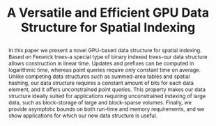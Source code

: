 ---
# this file is written in YAML http://docs.ansible.com/ansible/latest/YAMLSyntax.html
# all lines with a leading sharp are comments and will not be compiled
# longer blocks of text should start with a a leading > to escape all special characters

# URL handle for generated webpage
slug:      fenwicktree

#specifies layout to be used for page generation (do not modify)
layout:     publication

#publication title
title:      >
   A Versatile and Efficient GPU Data Structure for Spatial Indexing

#include in selected publications on front page (optional, delete line if not applicable)
display: selected

#list all publication authors in correct order
authors:
 - Jens Schneider
 - Peter Rautek

#insert publication venue (displayed on publication page)
venue:      >
   IEEE Transactions on Visualization and Computer Graphics, Vol.23, No.1 (Proceedings IEEE Scientific Visualization 2016), pp. 911-920
   
#insert short venue (displayed in box in publication list)
shortvenue: >
   IEEE Scientific Visualization 2016

#specify publication year
year:       2017

#insert abstract of publication
abstract:   >
   In this paper we present a novel GPU-based data structure for spatial indexing. Based on Fenwick trees-a special type of binary indexed trees-our data structure allows construction in linear time. Updates and prefixes can be computed in logarithmic time, whereas point queries require only constant time on average. Unlike competing data structures such as summed-area tables and spatial hashing, our data structure requires a constant amount of bits for each data element, and it offers unconstrained point queries. This property makes our data structure ideally suited for applications requiring unconstrained indexing of large data, such as block-storage of large and block-sparse volumes. Finally, we provide asymptotic bounds on both run-time and memory requirements, and we show applications for which our new data structure is useful.
   
#link to hi-res teaser image of publication (please make sure the image is wide, e.g. aspect ratio between 4:2 and 4:1) 
teaser:     './publications/2017_schneider_fenwick.jpg'

#link to smaller thumbnail image of publication (please make sure the aspect ratio is 3:2, suggested size is 150x100px)
thumbnail:  './publications/2017_schneider_thumbnail.png'

#link to publication video (optional): you can either upload the video to our website (insert local link) or host it on youtube or vimeo (in this case insert the youtube/vimeo link)
#video:      'https://www.youtube.com/watch?v=xxxxxx'

#link to publication pdf (optional)
#pdf:        './publications/2017_schneider_fenwick.pdf'

#insert citation. please format citation by inserting <br> at line breaks, &emsp; will insert a tab character to prettify the citation
citation:   >
  @article{Schneider2017Fenwick,<br>
   &emsp;title = {A Versatile and Efficient GPU Data Structure for Spatial Indexing},<br>
   &emsp;author = {Schneider, Jens and Rautek, Peter},<br>
   &emsp;journal = {IEEE Transactions on Visualization and Computer Graphics (Proceedings IEEE Scientific Visualization 2016)},<br>
   &emsp;year = {2017},<br>
   &emsp;volume = {23},<br>
   &emsp;number = {1},<br>
   &emsp;pages = {911--920},<br>
  }

#insert links to additional material for the publication (optional)
#links need a title, a URL and a type (this defines the link icon) which can be one of the following values: code, archive, files, slides or text (this is the default icon)
#links: 
# - title: ExampleCode
#   type:  code
#   url:   './publications/supplementary1.zip' 
# - title: ExampleSlides
#   type:  slides
#   url:   './publications/presentation.pptx' 

#don't forget the leading and trailing --- in a YAML file
---